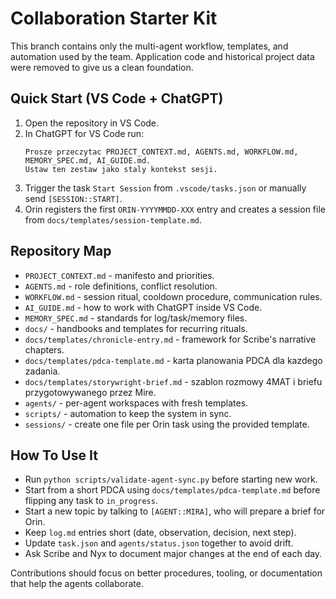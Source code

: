 # Collaboration Starter Kit

This branch contains only the multi-agent workflow, templates, and automation used by the team. Application code and historical project data were removed to give us a clean foundation.

## Quick Start (VS Code + ChatGPT)
1. Open the repository in VS Code.
2. In ChatGPT for VS Code run:
   ```
   Prosze przeczytac PROJECT_CONTEXT.md, AGENTS.md, WORKFLOW.md, MEMORY_SPEC.md, AI_GUIDE.md.
   Ustaw ten zestaw jako staly kontekst sesji.
   ```
3. Trigger the task `Start Session` from `.vscode/tasks.json` or manually send `[SESSION::START]`.
4. Orin registers the first `ORIN-YYYYMMDD-XXX` entry and creates a session file from `docs/templates/session-template.md`.

## Repository Map
- `PROJECT_CONTEXT.md` - manifesto and priorities.
- `AGENTS.md` - role definitions, conflict resolution.
- `WORKFLOW.md` - session ritual, cooldown procedure, communication rules.
- `AI_GUIDE.md` - how to work with ChatGPT inside VS Code.
- `MEMORY_SPEC.md` - standards for log/task/memory files.
- `docs/` - handbooks and templates for recurring rituals.
- `docs/templates/chronicle-entry.md` - framework for Scribe's narrative chapters.
- `docs/templates/pdca-template.md` - karta planowania PDCA dla kazdego zadania.
- `docs/templates/storywright-brief.md` - szablon rozmowy 4MAT i briefu przygotowywanego przez Mire.
- `agents/` - per-agent workspaces with fresh templates.
- `scripts/` - automation to keep the system in sync.
- `sessions/` - create one file per Orin task using the provided template.

## How To Use It
- Run `python scripts/validate-agent-sync.py` before starting new work.
- Start from a short PDCA using `docs/templates/pdca-template.md` before flipping any task to `in_progress`.
- Start a new topic by talking to `[AGENT::MIRA]`, who will prepare a brief for Orin.
- Keep `log.md` entries short (date, observation, decision, next step).
- Update `task.json` and `agents/status.json` together to avoid drift.
- Ask Scribe and Nyx to document major changes at the end of each day.

Contributions should focus on better procedures, tooling, or documentation that help the agents collaborate.
